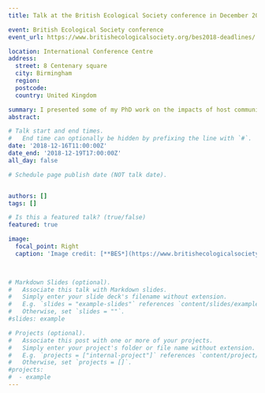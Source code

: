 ```yaml
---
title: Talk at the British Ecological Society conference in December 2018 

event: British Ecological Society conference
event_url: https://www.britishecologicalsociety.org/bes2018-deadlines/

location: International Conference Centre 
address:
  street: 8 Centenary square
  city: Birmingham
  region: 
  postcode: 
  country: United Kingdom

summary: I presented some of my PhD work on the impacts of host community composition on Lyme disease hazard in Scotland at the BES conference in December 2018
abstract: 

# Talk start and end times.
#   End time can optionally be hidden by prefixing the line with `#`.
date: '2018-12-16T11:00:00Z'
date_end: '2018-12-19T17:00:00Z'
all_day: false

# Schedule page publish date (NOT talk date).


authors: []
tags: []

# Is this a featured talk? (true/false)
featured: true

image:
  focal_point: Right
  caption: 'Image credit: [**BES*](https://www.britishecologicalsociety.org/bes2018-deadlines/)'
  


# Markdown Slides (optional).
#   Associate this talk with Markdown slides.
#   Simply enter your slide deck's filename without extension.
#   E.g. `slides = "example-slides"` references `content/slides/example-slides.md`.
#   Otherwise, set `slides = ""`.
#slides: example

# Projects (optional).
#   Associate this post with one or more of your projects.
#   Simply enter your project's folder or file name without extension.
#   E.g. `projects = ["internal-project"]` references `content/project/deep-learning/index.md`.
#   Otherwise, set `projects = []`.
#projects:
#  - example
---
```


